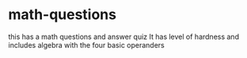 # math-questions
this has a math questions and answer quiz
It has level of hardness and includes algebra with the four basic operanders
